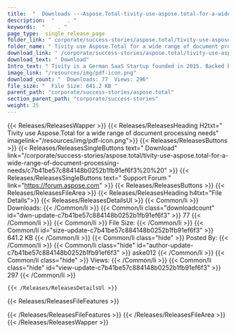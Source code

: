 ```yaml
---
title:  "  Downloads ---Aspose.Total-tivity-use-aspose.total-for-a-wide-range-of-document-processing-needs . " 
description:  "    . " 
keywords:  "    . " 
page_type:  single_release_page
folder_link: " corporate/success-stories/aspose.total/tivity-use-aspose.total-for-a-wide-range-of-document-processing-needs/"
folder_name: " Tivity use Aspose.Total for a wide range of document processing needs"
download_link: " /corporate/success-stories/aspose.total/tivity-use-aspose.total-for-a-wide-range-of-document-processing-needs/c7b41be57c884148b0252b1fb91ef6f3"
download_text: " Download"
Intro_text: " Tivity is a German SaaS Startup founded in 2015. Backed by a self-developed mobi..."
image_link: "/resources/img/pdf-icon.png"
download_count: "  Downloads: 77  Views: 296"
file_size: "  File Size: 641.2 KB "
parent_path: "corporate/success-stories/aspose.total"
section_parent_path: "corporate/success-stories"
weight: 25 
---
```


{{< Releases/ReleasesWapper >}}
  {{< Releases/ReleasesHeading H2txt=" Tivity use Aspose.Total for a wide range of document processing needs" imagelink="/resources/img/pdf-icon.png">}}
  {{< Releases/ReleasesButtons >}}
    {{< Releases/ReleasesSingleButtons text=" Download" link="/corporate/success-stories/aspose.total/tivity-use-aspose.total-for-a-wide-range-of-document-processing-needs/c7b41be57c884148b0252b1fb91ef6f3%20%20" >}}
    {{< Releases/ReleasesSingleButtons text=" Support Forum " link="https://forum.aspose.com" >}}
  {{< Releases/ReleasesButtons >}}
  {{< Releases/ReleasesFileArea >}}
    {{< Releases/ReleasesHeading h4txt="File Details">}}
    {{< Releases/ReleasesDetailsUl >}}
            {{< Common/li  >}} Downloads: {{< /Common/li >}} 
      {{< Common/li class="downloadcount" id="dwn-update-c7b41be57c884148b0252b1fb91ef6f3" >}} 77 {{< /Common/li >}} 
      {{< Common/li  >}} File Size: {{< /Common/li >}} 
      {{< Common/li id="size-update-c7b41be57c884148b0252b1fb91ef6f3" >}} 641.2 KB {{< /Common/li >}} 
      {{< Common/li  class="hide" >}} Posted By: {{< /Common/li >}} 
      {{< Common/li class="hide" id="author-update-c7b41be57c884148b0252b1fb91ef6f3" >}} aske012 {{< /Common/li >}} 
      {{< Common/li class="hide"  >}} Views: {{< /Common/li >}} 
      {{< Common/li class="hide" id="view-update-c7b41be57c884148b0252b1fb91ef6f3" >}} 297 {{< /Common/li >}} 

    {{< /Releases/ReleasesDetailsUl >}}

  {{< Releases/ReleasesFileFeatures >}}
      
  {{< /Releases/ReleasesFileFeatures >}}
 {{< /Releases/ReleasesFileArea >}}
{{< /Releases/ReleasesWapper >}}



